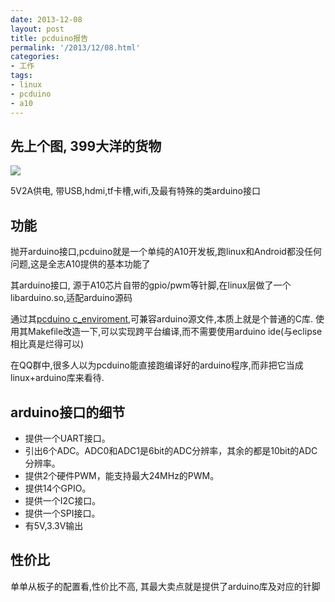 ```yaml
---
date: 2013-12-08
layout: post
title: pcduino报告
permalink: '/2013/12/08.html'
categories:
- 工作
tags:
- linux
- pcduino
- a10
---
```


先上个图, 399大洋的货物
-----------------------------

<img src="{{urls.media}}/2013/12/08/pcduino_1.jpg" />

5V2A供电, 带USB,hdmi,tf卡槽,wifi,及最有特殊的类arduino接口

功能
-----------------------------

抛开arduino接口,pcduino就是一个单纯的A10开发板,跑linux和Android都没任何问题,这是全志A10提供的基本功能了

其arduino接口, 源于A10芯片自带的gpio/pwm等针脚,在linux层做了一个libarduino.so,适配arduino源码

通过其[pcduino c_enviroment](https://github.com/pcduino/c_enviroment),可兼容arduino源文件,本质上就是个普通的C库.
使用其Makefile改造一下,可以实现跨平台编译,而不需要使用arduino ide(与eclipse相比真是烂得可以)

在QQ群中,很多人以为pcduino能直接跑编译好的arduino程序,而非把它当成linux+arduino库来看待.

arduino接口的细节
----------------------------

* 提供一个UART接口。
* 引出6个ADC。ADC0和ADC1是6bit的ADC分辨率，其余的都是10bit的ADC分辨率。
* 提供2个硬件PWM，能支持最大24MHz的PWM。
* 提供14个GPIO。
* 提供一个I2C接口。
* 提供一个SPI接口。
* 有5V,3.3V输出

性价比
---------------------------

单单从板子的配置看,性价比不高, 其最大卖点就是提供了arduino库及对应的针脚
